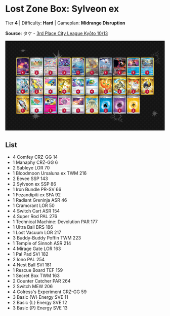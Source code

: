 # Lost Zone Box: Sylveon ex

Tier **4** | Difficulty: **Hard** | Gameplan: **Midrange Disruption**

**Source**: タケ - [3rd Place City League Kyōto 10/13](https://limitlesstcg.com/decks/list/jp/15925)

![decklist](../../!Images/Standard/14BRS-SSP/LZ%20Sylveon.PNG)

## List
* 4 Comfey CRZ-GG 14
* 1 Manaphy CRZ-GG 6
* 2 Sableye LOR 70
* 1 Bloodmoon Ursaluna ex TWM 216
* 2 Eevee SSP 143
* 2 Sylveon ex SSP 86
* 1 Iron Bundle PR-SV 66
* 1 Fezandipiti ex SFA 92
* 1 Radiant Greninja ASR 46
* 1 Cramorant LOR 50
* 4 Switch Cart ASR 154
* 4 Super Rod PAL 276
* 1 Technical Machine: Devolution PAR 177
* 1 Ultra Ball BRS 186
* 1 Lost Vacuum LOR 217
* 3 Buddy-Buddy Poffin TWM 223
* 1 Temple of Sinnoh ASR 214
* 4 Mirage Gate LOR 163
* 1 Pal Pad SVI 182
* 2 Iono PAL 254
* 4 Nest Ball SVI 181
* 1 Rescue Board TEF 159
* 1 Secret Box TWM 163
* 2 Counter Catcher PAR 264
* 2 Switch MEW 206
* 4 Colress's Experiment CRZ-GG 59
* 3 Basic {W} Energy SVE 11
* 2 Basic {L} Energy SVE 12
* 3 Basic {P} Energy SVE 13